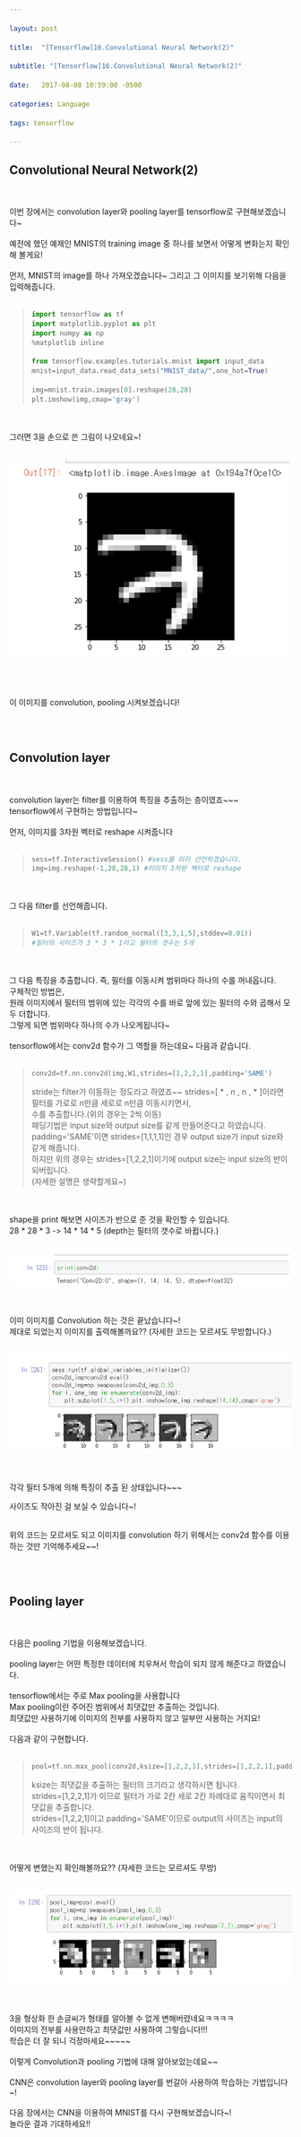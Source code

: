 ```yaml
---

layout: post

title:  "[Tensorflow]16.Convolutional Neural Network(2)"

subtitle: "[Tensorflow]16.Convolutional Neural Network(2)"

date:   2017-08-08 10:59:00 -0500

categories: Language

tags: tensorflow

---
```


## Convolutional Neural Network(2)
<br>
<br>
이번 장에서는 convolution layer와 pooling layer를 tensorflow로 구현해보겠습니다~
<br>
<br>
예전에 했던 예제인 MNIST의 training image 중 하나를 보면서 어떻게 변화는지 확인해 볼게요!
<br>
<br>
먼저, MNIST의 image를 하나 가져오겠습니다~ 그리고 그 이미지를 보기위해 다음을 입력해줍니다.
<br>
<br>

>```python
>import tensorflow as tf
>import matplotlib.pyplot as plt
>import numpy as np
>%matplotlib inline
>
>from tensorflow.examples.tutorials.mnist import input_data
>mnist=input_data.read_data_sets("MNIST_data/",one_hot=True)
>
>img=mnist.train.images[0].reshape(28,28)
>plt.imshow(img,cmap='gray')
>```

<br>
<br>
그러면 3을 손으로 쓴 그림이 나오네요~! 
<br>
<br>

![image](/image/tensorflow_img/cn6.png)

<br>
<br>

이 이미지를 convolution, pooling 시켜보겠습니다!

<br>
<br>

## Convolution layer

<br>
<br>
convolution layer는 filter를 이용하여 특징을 추출하는 층이였죠~~~
<br>
tensorflow에서 구현하는 방법입니다~
<br>
<br>
먼저, 이미지를 3차원 벡터로 reshape 시켜줍니다
<br>
<br>

>```python
>sess=tf.InteractiveSession() #sess를 미리 선언하겠습니다.
>img=img.reshape(-1,28,28,1) #이미지 3차원 벡터로 reshape
>```

<br>
<br>
그 다음 filter를 선언해줍니다.
<br>
<br>

>```python
>W1=tf.Variable(tf.random_normal([3,3,1,5],stddev=0.01))
>#필터의 사이즈가 3 * 3 * 1이고 필터의 갯수는 5개  
>```

<br>
<br>
그 다음 특징을 추출합니다. 즉, 필터를 이동시켜 범위마다 하나의 수를 꺼내옵니다.
<br>
구체적인 방법은,
<br>
원래 이미지에서 필터의 범위에 있는 각각의 수를 바로 앞에 있는 필터의 수와 곱해서 모두 더합니다.
<br>
그렇게 되면 범위마다 하나의 수가 나오게됩니다~
<br>
<br>
tensorflow에서는 conv2d 함수가 그 역할을 하는데요~ 다음과 같습니다.
<br>
<br>

>```python
>conv2d=tf.nn.conv2d(img,W1,strides=[1,2,2,1],padding='SAME')
>```
>
>stride는 filter가 이동하는 정도라고 하였죠~~ 
>strides=[ * , n , n , * ]이라면 필터를 가로로 n만큼 세로로 n만큼 이동시키면서,
><br>
>수를 추출합니다.(위의 경우는 2씩 이동)
><br>
>패딩기법은 input size와 output size를 같게 만들어준다고 하였습니다.
><br>
>padding='SAME'이면 strides=[1,1,1,1]인 경우 output size가 input size와 같게 해줍니다.
><br>
>하지만 위의 경우는 strides=[1,2,2,1]이기에 output size는 input size의 반이 되버립니다.
><br>
>(자세한 설명은 생략할게요~)

<br>
<br>
shape을 print 해보면 사이즈가 반으로 준 것을 확인할 수 있습니다. 
<br>
28 * 28 * 3 -> 14 * 14 * 5 (depth는 필터의 갯수로 바뀝니다.)
<br>
<br>

![image](/image/tensorflow_img/cn7.png)

<br>
<br>
이미 이미지를 Convolution 하는 것은 끝났습니다~!
<br>
제대로 되었는지 이미지를 출력해볼까요?? (자세한 코드는 모르셔도 무방합니다.)
<br>
<br>

![image](/image/tensorflow_img/cn8.png)

<br>
<br>
각각 필터 5개에 의해 특징이 추출 된 상태입니다~~~
<br>

사이즈도 작아진 걸 보실 수 있습니다~!
<br>
<br>

위의 코드는 모르셔도 되고 이미지를 convolution 하기 위해서는 conv2d 함수를 이용하는 것만 기억해주세요~~!

<br>
<br>

## Pooling layer

<br>
<br>
다음은 pooling 기법을 이용해보겠습니다.
<br>
<br>
pooling layer는 어떤 특정한 데이터에 치우쳐서 학습이 되지 않게 해준다고 하였습니다.
<br>
<br>
tensorflow에서는 주로 Max pooling을 사용합니다
<br>
Max pooling이란 주어진 범위에서 최댓값만 추출하는 것입니다.
<br>
최댓값만 사용하기에 이미지의 전부를 사용하지 않고 일부만 사용하는 거지요!
<br>
<br>
다음과 같이 구현합니다.
<br>
<br>

>```python
>pool=tf.nn.max_pool(conv2d,ksize=[1,2,2,1],strides=[1,2,2,1],padding='SAME')
>```
>
>ksize는 최댓값을 추출하는 필터의 크기라고 생각하시면 됩니다. 
><br>
>strides=[1,2,2,1]가 이므로 필터가 가로 2칸 세로 2칸 차례대로 움직이면서 최댓값을 추출합니다.
><br>
>strides=[1,2,2,1]이고 padding='SAME'이므로 output의 사이즈는 input의 사이즈의 반이 됩니다.

<br>
<br>
어떻게 변했는지 확인해볼까요?? (자세한 코드는 모르셔도 무방)
<br>
<br>

![image](/image/tensorflow_img/cn9.png)

<br>
<br>
3을 형상화 한 손글씨가 형태를 알아볼 수 없게 변해버렸네요ㅋㅋㅋㅋ
<br>
이미지의 전부를 사용안하고 최댓값만 사용하여 그렇습니다!!!
<br>
학습은 더 잘 되니 걱정마세요~~~~~
<br>
<br>
이렇게 Convolution과 pooling 기법에 대해 알아보았는데요~~
<br>
<br>
CNN은 convolution layer와 pooling layer를 번갈아 사용하여 학습하는 기법입니다~!
<br>
<br>
다음 장에서는 CNN을 이용하여 MNIST를 다시 구현해보겠습니다~!
<br>
놀라운 결과 기대하세요!!

